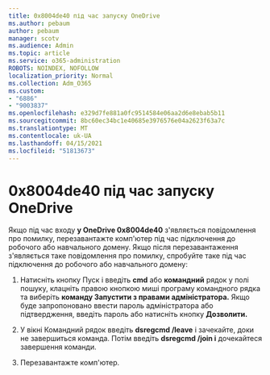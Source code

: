 ```yaml
---
title: 0x8004de40 під час запуску OneDrive
ms.author: pebaum
author: pebaum
manager: scotv
ms.audience: Admin
ms.topic: article
ms.service: o365-administration
ROBOTS: NOINDEX, NOFOLLOW
localization_priority: Normal
ms.collection: Adm_O365
ms.custom:
- "6886"
- "9003837"
ms.openlocfilehash: e329d7fe881a0fc9514584e06aa2d6e8ebab5b11
ms.sourcegitcommit: 8bc60ec34bc1e40685e3976576e04a2623f63a7c
ms.translationtype: MT
ms.contentlocale: uk-UA
ms.lasthandoff: 04/15/2021
ms.locfileid: "51813673"
---
```

# <a name="0x8004de40-error-when-launching-onedrive"></a>0x8004de40 під час запуску OneDrive

Якщо під час входу **у OneDrive 0x8004de40** з'являється повідомлення про помилку, перезавантажте комп'ютер під час підключення до робочого або навчального домену. Якщо після перезавантаження з'являється таке повідомлення про помилку, спробуйте таке під час підключення до робочого або навчального домену:

1. Натисніть кнопку Пуск і введіть **cmd** або **командний** рядок у полі пошуку, клацніть правою кнопкою миші програму командного рядка та виберіть **команду Запустити з правами адміністратора.** Якщо буде запропоновано ввести пароль адміністратора або підтвердження, введіть пароль або натисніть кнопку **Дозволити.**  

2. У вікні Командний рядок введіть **dsregcmd /leave**  і зачекайте, доки не завершиться команда. Потім введіть **dsregcmd /join і** дочекайтеся завершення команди.
3. Перезавантажте комп'ютер.
